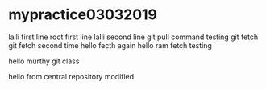 # mypractice03032019
lalli first line
root first line
lalli second line
git pull command testing
git fetch
git fetch second time
hello fecth again
hello ram fetch testing

hello murthy git class


hello from central repository modified
